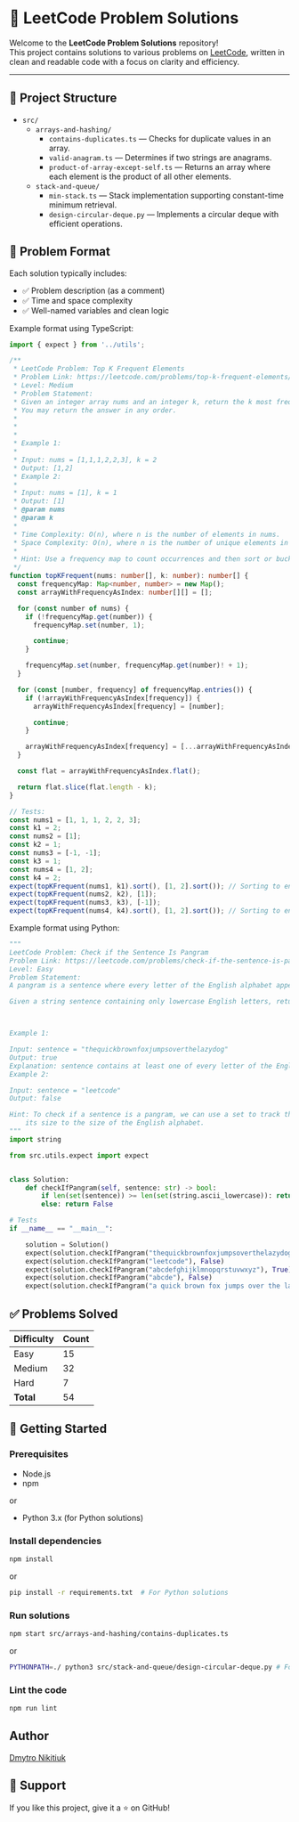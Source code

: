 # 🧠 LeetCode Problem Solutions

Welcome to the **LeetCode Problem Solutions** repository!  
This project contains solutions to various problems on [LeetCode](https://leetcode.com/), written in clean and readable code with a focus on clarity and efficiency.

---

## 📁 Project Structure

- `src/`
    - `arrays-and-hashing/`
        - `contains-duplicates.ts` — Checks for duplicate values in an array.
        - `valid-anagram.ts` — Determines if two strings are anagrams.
        - `product-of-array-except-self.ts` — Returns an array where each element is the product of all other elements.
    - `stack-and-queue/`
        - `min-stack.ts` — Stack implementation supporting constant-time minimum retrieval.
        - `design-circular-deque.py` — Implements a circular deque with efficient operations.

## 🧩 Problem Format

Each solution typically includes:
- ✅ Problem description (as a comment)
- ✅ Time and space complexity 
- ✅ Well-named variables and clean logic

Example format using TypeScript:
```typescript
import { expect } from '../utils';

/**
 * LeetCode Problem: Top K Frequent Elements
 * Problem Link: https://leetcode.com/problems/top-k-frequent-elements/
 * Level: Medium
 * Problem Statement:
 * Given an integer array nums and an integer k, return the k most frequent elements.
 * You may return the answer in any order.
 *
 *
 *
 * Example 1:
 *
 * Input: nums = [1,1,1,2,2,3], k = 2
 * Output: [1,2]
 * Example 2:
 *
 * Input: nums = [1], k = 1
 * Output: [1]
 * @param nums
 * @param k
 *
 * Time Complexity: O(n), where n is the number of elements in nums.
 * Space Complexity: O(n), where n is the number of unique elements in nums.
 *
 * Hint: Use a frequency map to count occurrences and then sort or bucket sort based on frequency.
 */
function topKFrequent(nums: number[], k: number): number[] {
  const frequencyMap: Map<number, number> = new Map();
  const arrayWithFrequencyAsIndex: number[][] = [];

  for (const number of nums) {
    if (!frequencyMap.get(number)) {
      frequencyMap.set(number, 1);

      continue;
    }

    frequencyMap.set(number, frequencyMap.get(number)! + 1);
  }

  for (const [number, frequency] of frequencyMap.entries()) {
    if (!arrayWithFrequencyAsIndex[frequency]) {
      arrayWithFrequencyAsIndex[frequency] = [number];

      continue;
    }

    arrayWithFrequencyAsIndex[frequency] = [...arrayWithFrequencyAsIndex[frequency], number];
  }

  const flat = arrayWithFrequencyAsIndex.flat();

  return flat.slice(flat.length - k);
}

// Tests:
const nums1 = [1, 1, 1, 2, 2, 3];
const k1 = 2;
const nums2 = [1];
const k2 = 1;
const nums3 = [-1, -1];
const k3 = 1;
const nums4 = [1, 2];
const k4 = 2;
expect(topKFrequent(nums1, k1).sort(), [1, 2].sort()); // Sorting to ensure order doesn't affect the test
expect(topKFrequent(nums2, k2), [1]);
expect(topKFrequent(nums3, k3), [-1]);
expect(topKFrequent(nums4, k4).sort(), [1, 2].sort()); // Sorting to ensure order doesn't affect the test
```
Example format using Python:
```python
"""
LeetCode Problem: Check if the Sentence Is Pangram
Problem Link: https://leetcode.com/problems/check-if-the-sentence-is-pangram/
Level: Easy
Problem Statement:
A pangram is a sentence where every letter of the English alphabet appears at least once.

Given a string sentence containing only lowercase English letters, return true if sentence is a pangram, or false otherwise.



Example 1:

Input: sentence = "thequickbrownfoxjumpsoverthelazydog"
Output: true
Explanation: sentence contains at least one of every letter of the English alphabet.
Example 2:

Input: sentence = "leetcode"
Output: false

Hint: To check if a sentence is a pangram, we can use a set to track the unique characters in the sentence and compare
    its size to the size of the English alphabet.
"""
import string

from src.utils.expect import expect


class Solution:
    def checkIfPangram(self, sentence: str) -> bool:
        if len(set(sentence)) >= len(set(string.ascii_lowercase)): return True
        else: return False

# Tests
if __name__ == "__main__":

    solution = Solution()
    expect(solution.checkIfPangram("thequickbrownfoxjumpsoverthelazydog"), True)
    expect(solution.checkIfPangram("leetcode"), False)
    expect(solution.checkIfPangram("abcdefghijklmnopqrstuvwxyz"), True)
    expect(solution.checkIfPangram("abcde"), False)
    expect(solution.checkIfPangram("a quick brown fox jumps over the lazy dog"), True)  # Contains spaces

```

## ✅ Problems Solved

| Difficulty | Count |
|------------|-------|
| Easy       | 15    |
| Medium     | 32    |
| Hard       | 7     |
| **Total**  | 54    |


## 🚀 Getting Started

### Prerequisites

- Node.js
- npm

or 

- Python 3.x (for Python solutions)

### Install dependencies

```bash
npm install
```
or

```bash
pip install -r requirements.txt  # For Python solutions
```

### Run solutions
```bash
npm start src/arrays-and-hashing/contains-duplicates.ts
```
or
```bash
PYTHONPATH=./ python3 src/stack-and-queue/design-circular-deque.py # For Python solutions
```

### Lint the code

```bash
npm run lint
```

## Author
[Dmytro Nikitiuk](https://github.com/tomorroN)

## 🌟 Support

If you like this project, give it a ⭐ on GitHub!
